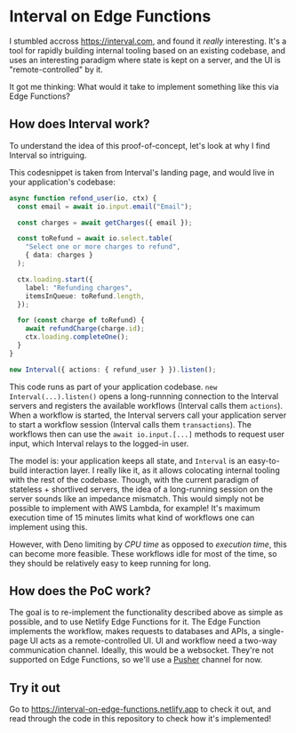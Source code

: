 # Interval on Edge Functions

I stumbled accross https://interval.com, and found it *really* interesting.
It's a tool for rapidly building internal tooling based on an existing codebase,
and uses an interesting paradigm where state is kept on a server,
and the UI is "remote-controlled" by it.

It got me thinking: What would it take to implement something like this via Edge Functions?

## How does Interval work?

To understand the idea of this proof-of-concept, let's look at why I find Interval so
intriguing.

This codesnippet is taken from Interval's landing page, and would live in your application's codebase:

```ts
async function refond_user(io, ctx) {
  const email = await io.input.email("Email");

  const charges = await getCharges({ email });

  const toRefund = await io.select.table(
    "Select one or more charges to refund",
    { data: charges }
  );

  ctx.loading.start({
    label: "Refunding charges",
    itemsInQueue: toRefund.length,
  });

  for (const charge of toRefund) {
    await refundCharge(charge.id);
    ctx.loading.completeOne();
  }
}

new Interval({ actions: { refund_user } }).listen();
```

This code runs as part of your application codebase. `new Interval(...).listen()` opens a long-runnning connection to the Interval servers and registers the available workflows (Interval calls them `actions`).
When a workflow is started, the Interval servers call your application server to start a workflow session (Interval calls them `transactions`).
The workflows then can use the `await io.input.[...]` methods to request user input,
which Interval relays to the logged-in user.

The model is: your application keeps all state, and `Interval` is an easy-to-build interaction layer.
I really like it, as it allows colocating internal tooling with the rest of the codebase.
Though, with the current paradigm of stateless + shortlived servers, the idea of a long-running session
on the server sounds like an impedance mismatch.
This would simply not be possible to implement with AWS Lambda, for example!
It's maximum execution time of 15 minutes limits what kind of workflows one can implement using this.

However, with Deno limiting by *CPU time* as opposed to *execution time*, this can become more feasible.
These workflows idle for most of the time, so they should be relatively easy to keep running for long.

## How does the PoC work?

The goal is to re-implement the functionality described above as simple as possible,
and to use Netlify Edge Functions for it.
The Edge Function implements the workflow, makes requests to databases and APIs, a single-page UI
acts as a remote-controlled UI.
UI and workflow need a two-way communication
channel. Ideally, this would be a websocket.
They're not supported on Edge Functions, so we'll use a [Pusher](https://pusher.com) channel for now.

## Try it out

Go to https://interval-on-edge-functions.netlify.app to check it out,
and read through the code in this repository to check how it's implemented!
